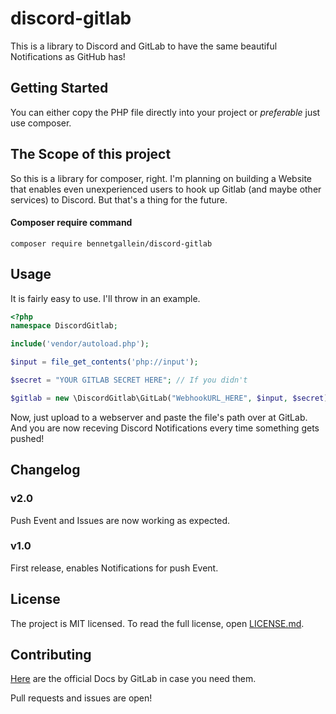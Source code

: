 # discord-gitlab

This is a library to Discord and GitLab to have the same beautiful Notifications as GitHub has!

## Getting Started

You can either copy the PHP file directly into your project or _preferable_ just use composer.

## The Scope of this project

So this is a library for composer, right. I'm planning on building a Website that enables even unexperienced users to hook up Gitlab (and maybe other services) to Discord. But that's a thing for the future.

#### Composer require command
`composer require bennetgallein/discord-gitlab`

## Usage

It is fairly easy to use. I'll throw in an example.

```php
<?php
namespace DiscordGitlab;

include('vendor/autoload.php');

$input = file_get_contents('php://input');

$secret = "YOUR GITLAB SECRET HERE"; // If you didn't

$gitlab = new \DiscordGitlab\GitLab("WebhookURL_HERE", $input, $secret);

```
Now, just upload to a webserver and paste the file's path over at GitLab. And you are now receving Discord Notifications every time something gets pushed!

## Changelog
### v2.0
Push Event and Issues are now working as expected.
### v1.0
First release, enables Notifications for push Event.
## License

The project is MIT licensed. To read the full license, open [LICENSE.md](LICENSE.md).

## Contributing

[Here](https://docs.gitlab.com/ce/user/project/integrations/webhooks.html) are the official Docs by GitLab in case you need them.

Pull requests and issues are open!
